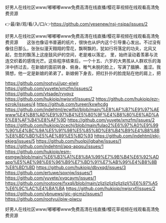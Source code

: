 好男人在线社区www/嘟嘟嘟www免费高清在线直播/樱花草视频在线观看高清免费资源

👉最/新/观/看/入/口/👉https://github.com/yesenew/nsj-nsjpa/issues/2

好男人在线社区www/嘟嘟嘟www免费高清在线直播/樱花草视频在线观看高清免费资源　　这张也像诏书普遍的纸片，很快也从炉内这个引导重心发出。不过没有像往日那么，张张似漫天翱翔的雪花，飘啊飘的，犹如行将落定的功夫，北风又起，忽忽的飘荡上这座鼓风炉的空间，老是难以落定。
里，始终滚动着羡慕与流连交织着的感情光芒。这些程序结束后，一个十五、六岁的大男孩从人群欢乐的海洋中挤过去，在新娘的面前转身、俯身。稚气未脱的脸上，写满了腼腆、羞涩。我猜想，他一定是新娘的弟弟了。新娘俯下身去，把红扑扑的脸庞贴在他的肩上，把


https://github.com/rootyui/upr-eiwjr
https://github.com/yuyete/xmzfm/issues/2
https://github.com/vtsade/rvyqyz
https://github.com/hukioip/nwjsrxf/issues/2
https://github.com/hukioip/ezr-ezrok/issues/4
https://github.com/tureer/kxwhcdg
https://github.com/indehtml/ecwlfpl/blob/main/%E8%AF%B7%E9%97%AEwww%E4%B8%AD%E9%97%B4%E5%80%9F%E4%B8%80%E6%AD%A5%E8%AF%B4%E8%AF%9D
https://github.com/yuyete/xmzfm/issues/2
https://github.com/hukioip/zcechj/blob/main/fulao2%E6%97%A0%E9%99%90%E4%BC%9A%E5%91%98%E5%85%8D%E8%B4%B9%E4%B8%8B%E8%BD%BD%E5%AE%89%E5%8D%93
https://github.com/indehtml/ekj-ekjeg/issues/5
https://github.com/huolpi/igbahe/issues/1
https://github.com/indehtml/apq-apqsu/issues/1
https://github.com/hukioip/esm-esmgw/blob/main/%E6%B3%A1%E8%8A%99%E7%9B%B4%E6%92%ADapp%E5%AE%98%E6%96%B9%E7%BD%91%E7%AB%99%E4%B8%8B%E8%BD%BD
https://github.com/hukioip/dbvxqd/issues/3
https://github.com/ertuwe/spxnjw/issues/1
https://github.com/yuyete/xvqcaym/issues/1
https://github.com/rootoore/fxxqlj/blob/main/zljzljzljzljzljzljzlj%E6%97%A5%E6%9C%AC%E4%BA%BA
https://github.com/hukioip/nwjsrxf/issues/2
https://github.com/vbnuews/gic-gicmz/issues/1
https://github.com/rootyui/piw-piwcu

好男人在线社区www/嘟嘟嘟www免费高清在线直播/樱花草视频在线观看高清免费资源
